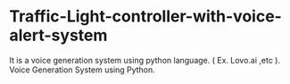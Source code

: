 # Traffic-Light-controller-with-voice-alert-system
It is a voice generation system using python language. ( Ex. Lovo.ai ,etc ). Voice Generation System using Python.
